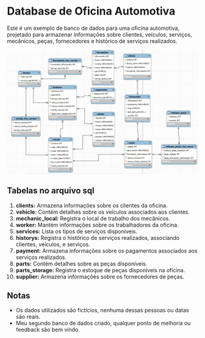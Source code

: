 # Database de Oficina Automotiva

Este é um exemplo de banco de dados para uma oficina automotiva, projetado para armazenar informações sobre clientes, veículos, serviços, mecânicos, peças, fornecedores e histórico de serviços realizados.

![Modelo Entidade-Relacionamento](./er_img/oficina_er.PNG)

## Tabelas no arquivo sql

1. **clients:** Armazena informações sobre os clientes da oficina.
2. **vehicle:** Contém detalhes sobre os veículos associados aos clientes.
3. **mechanic_local:** Registra o local de trabalho dos mecânicos.
4. **worker:** Mantém informações sobre os trabalhadores da oficina.
5. **services:** Lista os tipos de serviços disponíveis.
6. **historys:** Registra o histórico de serviços realizados, associando clientes, veículos, e serviços.
7. **payment:** Armazena informações sobre os pagamentos associados aos serviços realizados.
8. **parts:** Contém detalhes sobre as peças disponíveis.
9. **parts_storage:** Registra o estoque de peças disponíveis na oficina.
10. **supplier:** Armazena informações sobre os fornecedores de peças.


## Notas

- Os dados utilizados são fictícios, nenhuma dessas pessoas ou datas são reais.
- Meu segundo banco de dados criado, qualquer ponto de melhoria ou feedback são bem vindo.
